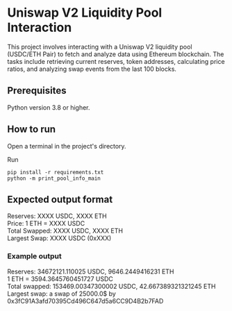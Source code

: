 # Uniswap V2 Liquidity Pool Interaction

This project involves interacting with a Uniswap V2 liquidity pool (USDC/ETH Pair) to fetch and analyze data using Ethereum blockchain. The tasks include retrieving current reserves, token addresses, calculating price ratios, and analyzing swap events from the last 100 blocks.

## Prerequisites
Python version 3.8 or higher.

## How to run
Open a terminal in the project's directory.

Run 
```
pip install -r requirements.txt
python -m print_pool_info_main
```

## Expected output format

Reserves: XXXX USDC, XXXX ETH  \
Price: 1 ETH = XXXX USDC \
Total Swapped: XXXX USDC, XXXX ETH   \
Largest Swap: XXXX USDC (0xXXX)

### Example output
Reserves: 34672121.110025 USDC, 9646.2449416231 ETH    \
1 ETH = 3594.3645760451727 USDC  \
Total swapped: 153469.00347300002 USDC, 42.667389321321245 ETH   \
Largest swap: a swap of 25000.0$ by 0x3fC91A3afd70395Cd496C647d5a6CC9D4B2b7FAD